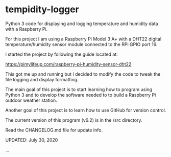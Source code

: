 # tempidity-logger

Python 3 code for displaying and logging temperature and humidity data with a Raspberry Pi.

For this project I am using a Raspberry Pi Model 3 A+ with a DHT22 digital 
temperature/humidity sensor module connected to the RPi GPIO port 16.

I started the project by following the guide located at:

https://pimylifeup.com/raspberry-pi-humidity-sensor-dht22

This got me up and running but I decided to modify the code to tweak the file logging and display formatting.

The main goal of this project is to start learning how to program using Python 3 and to develop
the software needed to to build a Raspberry Pi outdoor weather station.

Another goal of this project is to learn how to use GitHub for version control.

The current version of this program (v6.2) is in the /src directory.

Read the CHANGELOG.md file for update info.

UPDATED: July 30, 2020

...
